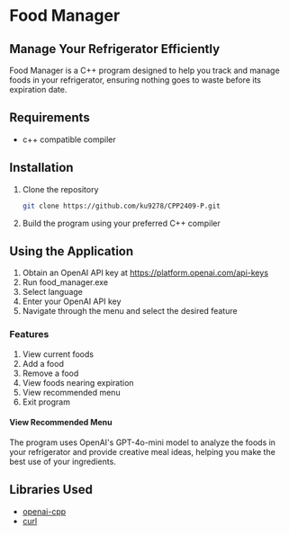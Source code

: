 # Food Manager

## Manage Your Refrigerator Efficiently
Food Manager is a C++ program designed to help you track and manage foods in your refrigerator, ensuring nothing goes to waste before its expiration date.

## Requirements
* c++ compatible compiler

## Installation
1. Clone the repository
   ```sh
   git clone https://github.com/ku9278/CPP2409-P.git
   ```
2. Build the program using your preferred C++ compiler

## Using the Application
1. Obtain an OpenAI API key at https://platform.openai.com/api-keys
2. Run food_manager.exe
3. Select language
4. Enter your OpenAI API key
5. Navigate through the menu and select the desired feature

### Features
1. View current foods
2. Add a food
3. Remove a food
4. View foods nearing expiration
5. View recommended menu
6. Exit program

#### View Recommended Menu
The program uses OpenAI's GPT-4o-mini model to analyze the foods in your refrigerator and provide creative meal ideas, helping you make the best use of your ingredients.

## Libraries Used
* [openai-cpp](https://github.com/olrea/openai-cpp)
* [curl](https://curl.se/)
